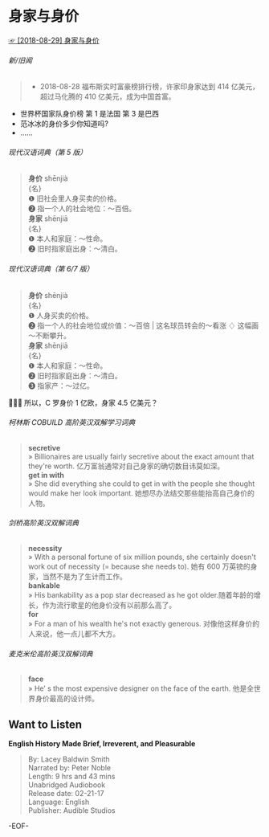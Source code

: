 # 身家与身价  
[☞ [2018-08-29] 身家与身价 ](https://mp.weixin.qq.com/s/5yY0e2oa_B8_eXJOjJX6fw)    
  
  
###### 新/旧闻  
>- 2018-08-28 福布斯实时富豪榜排行榜，许家印身家达到 414 亿美元，超过马化腾的 410 亿美元，成为中国首富。  
- 世界杯国家队身价榜 第 1 是法国 第 3 是巴西  
- 范冰冰的身价多少你知道吗?  
- ……  
  
  
###### 现代汉语词典（第 5 版）  
>**身价** shēnjià 　  
{名}  
❶ 旧社会里人身买卖的价格。  
❷ 指一个人的社会地位：～百倍。  
**身家** shēnjiā 　  
{名}  
❶ 本人和家庭：～性命。  
❷ 旧时指家庭出身：～清白。  
  
###### 现代汉语词典（第 6/7 版）  
>**身价** shēnjià 　  
{名}  
❶ 人身买卖的价格。  
❷ 指一个人的社会地位或价值：～百倍 | 这名球员转会的～看涨 ♢ 这幅画～不断攀升。  
**身家** shēnjiā 　  
{名}  
❶ 本人和家庭：～性命。  
❷ 旧时指家庭出身：～清白。  
❸ 指家产：～过亿。  
  
🤔🤔🤔 所以，C 罗身价 1 亿欧，身家 4.5 亿美元？  
  
###### 柯林斯 COBUILD 高阶英汉双解学习词典  
>**secretive**  
» Billionaires are usually fairly secretive about the exact amount that they're worth. 亿万富翁通常对自己身家的确切数目讳莫如深。  
**get in with**  
» She did everything she could to get in with the people she thought would make her look important. 她想尽办法结交那些能抬高自己身价的人物。  
  
  
###### 剑桥高阶英汉双解词典  
>**necessity**  
» With a personal fortune of six million pounds, she certainly doesn't work out of necessity (= because she needs to). 她有 600 万英镑的身家，当然不是为了生计而工作。  
**bankable**  
» His bankability as a pop star decreased as he got older.随着年龄的增长，作为流行歌星的他身价没有以前那么高了。  
**for**  
» For a man of his wealth he's not exactly generous. 对像他这样身价的人来说，他一点儿都不大方。  
  
###### 麦克米伦高阶英汉双解词典  
>**face**  
» He’ s the most expensive designer on the face of the earth. 他是全世界身价最高的设计师。  
  
  
  
## Want to Listen  
**English History Made Brief, Irreverent, and Pleasurable**  
>By: Lacey Baldwin Smith  
Narrated by: Peter Noble  
Length: 9 hrs and 43 mins  
Unabridged Audiobook  
Release date: 02-21-17  
Language: English  
Publisher: Audible Studios  
  
-EOF-  
